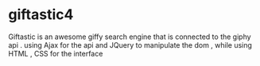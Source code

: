 # giftastic4

Giftastic is an awesome giffy search engine that is connected to the giphy api . 
using Ajax for the api  and JQuery to manipulate the dom , while using HTML , CSS  for the interface 
